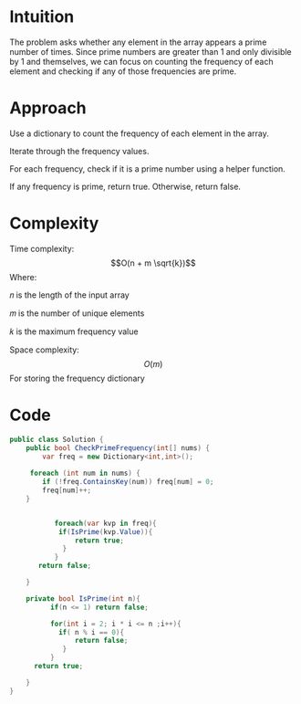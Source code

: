 # Intuition
The problem asks whether any element in the array appears a prime number of times. Since prime numbers are greater than 1 and only divisible by 1 and themselves, we can focus on counting the frequency of each element and checking if any of those frequencies are prime.

# Approach
Use a dictionary to count the frequency of each element in the array.

Iterate through the frequency values.

For each frequency, check if it is a prime number using a helper function.

If any frequency is prime, return true. Otherwise, return false.

# Complexity
Time complexity: $$O(n + m \sqrt{k})$$ Where:

𝑛 is the length of the input array

𝑚 is the number of unique elements

𝑘 is the maximum frequency value

Space complexity: $$O(m)$$ For storing the frequency dictionary

# Code
```csharp []
public class Solution {
    public bool CheckPrimeFrequency(int[] nums) {
        var freq = new Dictionary<int,int>();
          
     foreach (int num in nums) {
        if (!freq.ContainsKey(num)) freq[num] = 0;
        freq[num]++;
    }


           foreach(var kvp in freq){
            if(IsPrime(kvp.Value)){
                return true;
             }
           }
       return false;

    }

    private bool IsPrime(int n){
          if(n <= 1) return false;

          for(int i = 2; i * i <= n ;i++){
            if( n % i == 0){
                return false;
             }
          }
      return true;

    }
}
```
